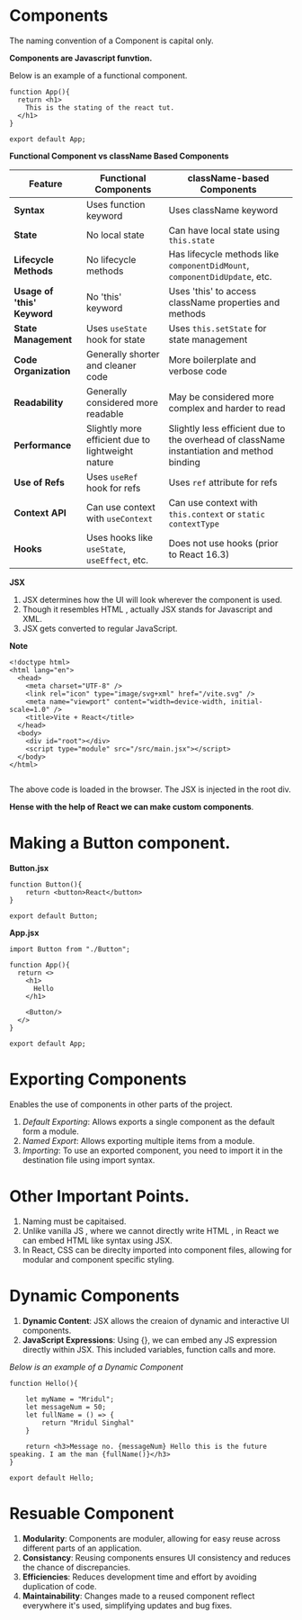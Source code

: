 # Components

The naming convention of a Component is capital only.

__Components are Javascript funvtion.__

Below is an example of a functional component.

```
function App(){
  return <h1>
    This is the stating of the react tut.
  </h1>
}

export default App;

```

__Functional Component vs className Based Components__

| Feature                        | Functional Components                | className-based Components              |
| ------------------------------ | ------------------------------------ | ---------------------------------- |
| **Syntax**                     | Uses function keyword                | Uses className keyword                 |
| **State**                      | No local state                       | Can have local state using `this.state` |
| **Lifecycle Methods**          | No lifecycle methods                 | Has lifecycle methods like `componentDidMount`, `componentDidUpdate`, etc. |
| **Usage of 'this' Keyword**    | No 'this' keyword                    | Uses 'this' to access className properties and methods |
| **State Management**           | Uses `useState` hook for state       | Uses `this.setState` for state management |
| **Code Organization**          | Generally shorter and cleaner code   | More boilerplate and verbose code  |
| **Readability**                | Generally considered more readable   | May be considered more complex and harder to read |
| **Performance**                | Slightly more efficient due to lightweight nature | Slightly less efficient due to the overhead of className instantiation and method binding |
| **Use of Refs**                | Uses `useRef` hook for refs          | Uses `ref` attribute for refs      |
| **Context API**                | Can use context with `useContext`    | Can use context with `this.context` or `static contextType` |
| **Hooks**                       | Uses hooks like `useState`, `useEffect`, etc. | Does not use hooks (prior to React 16.3) |


__JSX__

1. JSX determines how the UI will look wherever the component is used.
2. Though it resembles HTML , actually JSX stands for Javascript and XML.
3. JSX gets converted to regular JavaScript.


__Note__

```
<!doctype html>
<html lang="en">
  <head>
    <meta charset="UTF-8" />
    <link rel="icon" type="image/svg+xml" href="/vite.svg" />
    <meta name="viewport" content="width=device-width, initial-scale=1.0" />
    <title>Vite + React</title>
  </head>
  <body>
    <div id="root"></div>
    <script type="module" src="/src/main.jsx"></script>
  </body>
</html>


```

The above code is loaded in the browser. The JSX is injected in the root div.

__Hense with the help of React we can make custom components__.


# Making a Button component.

__Button.jsx__

```
function Button(){
    return <button>React</button>
}

export default Button;

```


__App.jsx__

```
import Button from "./Button";

function App(){
  return <>
    <h1>
      Hello
    </h1>

    <Button/>
  </>
}

export default App;

```


# Exporting Components

Enables the use of components in other parts of the project.

1. _Default Exporting_: Allows exports a single component as the default form a module.
2. _Named Export_: Allows exporting multiple items from a module.
3. _Importing_: To use an exported component, you need to import it in the destination file using import syntax.


# Other Important Points.

1. Naming must be capitaised.
2. Unlike vanilla JS , where we cannot directly write HTML , in React we can embed HTML like syntax using JSX.
3. In React, CSS can be direclty imported into component files, allowing for modular and component specific styling.


# Dynamic Components

1. __Dynamic Content__: JSX allows the creaion of dynamic and interactive UI components.
2. __JavaScript Expressions__: Using {}, we can embed any JS expression directly within JSX. This included variables, function calls and more.


_Below is an example of a Dynamic Component_

```
function Hello(){

    let myName = "Mridul";
    let messageNum = 50;
    let fullName = () => {
        return "Mridul Singhal"
    }

    return <h3>Message no. {messageNum} Hello this is the future speaking. I am the man {fullName()}</h3>
}

export default Hello;

```


# Resuable Component

1. __Modularity__: Components are moduler, allowing for easy reuse across different parts of an application.
2. __Consistancy__: Reusing components ensures UI consistency and reduces the chance of discrepancies.
3. __Efficiencies__: Reduces development time and effort by avoiding duplication of code.
4. __Maintainability__: Changes made to a reused component reflect everywhere it's used, simplifying updates and bug fixes. 
